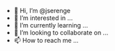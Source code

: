 - 👋 Hi, I’m @jserenge
- 👀 I’m interested in ...
- 🌱 I’m currently learning ...
- 💞️ I’m looking to collaborate on ...
- 📫 How to reach me ...

<!---
jserenge/jserenge is a ✨ special ✨ repository because its `README.md` (this file) appears on your GitHub profile.
You can click the Preview link to take a look at your changes.
--->
